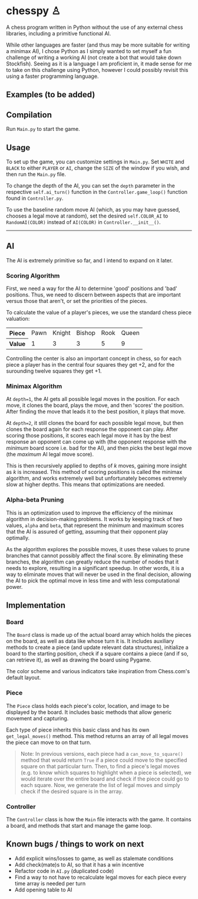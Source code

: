 # chesspy &#9817;

A chess program written in Python without the use of any external chess libraries, including a primitive functional AI.

While other languages are faster (and thus may be more suitable for writing a minimax AI), I chose Python as I simply wanted to set myself a fun challenge of writing a working AI (not create a bot that would take down Stockfish). Seeing as it is a language I am proficient in, it made sense for me to take on this challenge using Python, however I could possibly revisit this using a faster programming language.

## Examples (to be added)

## Compilation

Run `Main.py` to start the game.

## Usage

To set up the game, you can customize settings in `Main.py`. Set `WHITE` and `BLACK` to either `PLAYER` or `AI`, change the `SIZE` of the window if you wish, and then run the `Main.py` file.

To change the depth of the AI, you can set the `depth` parameter in the respective `self.ai_turn()` function in the `Controller.game_loop()` function found in `Controller.py`.

To use the baseline random move AI (which, as you may have guessed, chooses a legal move at random), set the desired `self.COLOR_AI` to `RandomAI(COLOR)` instead of `AI(COLOR)` in  `Controller.__init__()`.

***

## AI

The AI is extremely primitive so far, and I intend to expand on it later. 

### Scoring Algorithm

First, we need a way for the AI to determine 'good' positions and 'bad' positions. Thus, we need to discern between aspects that are important versus those that aren't, or set the priorities of the pieces. 

To calculate the value of a player's pieces, we use the standard chess piece valuation:
<table>
    <tr>
        <th>Piece</th>
        <td>Pawn</td>
        <td>Knight</td>
        <td>Bishop</td>
        <td>Rook</td>
        <td>Queen</td>
    </tr>
    <tr>
        <th>Value</th>
        <td>1</td>
        <td>3</td>
        <td>3</td>
        <td>5</td>
        <td>9</td>
    </tr>
</table>

Controlling the center is also an important concept in chess, so for each piece a player has in the central four squares they get +2, and for the surounding twelve squares they get +1.

### Minimax Algorithm

At `depth=1`, the AI gets all possible legal moves in the position. For each move, it clones the board, plays the move, and then 'scores' the position. After finding the move that leads it to the best position, it plays that move. 

At `depth=2`, it still clones the board for each possible legal move, but then clones the board again for each response the opponent can play. After scoring those positions, it scores each legal move it has by the best response an opponent can come up with (the opponent response with the *minimum* board score i.e. bad for the AI), and then picks the best legal move (the *maximum* AI legal move score).

This is then recursively applied to depths of $k$ moves, gaining more insight as $k$ is increased. This method of scoring positions is called the minimax algorithm, and works extremely well but unfortunately becomes extremely slow at higher depths. This means that optimizations are needed.

### Alpha-beta Pruning

This is an optimization used to improve the efficiency of the minimax algorithm in decision-making problems. It works by keeping track of two values, `alpha` and `beta`, that represent the minimum and maximum scores that the AI is assured of getting, assuming that their opponent play optimally. 

As the algorithm explores the possible moves, it uses these values to prune branches that cannot possibly affect the final score. By eliminating these branches, the algorithm can greatly reduce the number of nodes that it needs to explore, resulting in a significant speedup. In other words, it is a way to eliminate moves that will never be used in the final decision, allowing the AI to pick the optimal move in less time and with less computational power.


## Implementation

### Board

The `Board` class is made up of the actual board array which holds the pieces on the board, as well as data like whose turn it is. It includes auxiliary methods to create a piece (and update relevant data structures), initialize a board to the starting position, check if a square contains a piece (and if so, can retrieve it), as well as drawing the board using Pygame.

The color scheme and various indicators take inspiration from Chess.com's default layout.

### Piece

The `Piece` class holds each piece's color, location, and image to be displayed by the board. It includes basic methods that allow generic movement and capturing.

Each type of piece inherits this basic class and has its own `get_legal_moves()` method. This method returns an array of all legal moves the piece can move to on that turn.

> Note: In previous versions, each piece had a `can_move_to_square()` method that would return `True` if a piece could move to the specified square on that particular turn. Then, to find a piece's legal moves (e.g. to know which squares to highlight when a piece is selected), we would iterate over the entire board and check if the piece could go to each square. Now, we generate the list of legal moves and simply check if the desired square is in the array.

### Controller

The `Controller` class is how the `Main` file interacts with the game. It contains a board, and methods that start and manage the game loop.

## Known bugs / things to work on next

- Add explicit wins/losses to game, as well as stalemate conditions
- Add check(mate)s to AI, so that it has a win incentive
- Refactor code in `AI.py` (duplicated code)
- Find a way to not have to recalculate legal moves for each piece every time array is needed per turn
- Add opening table to AI